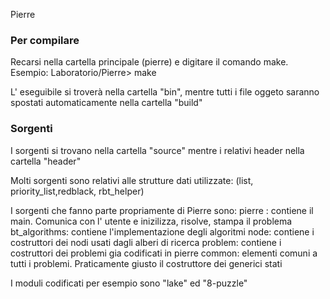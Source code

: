 Pierre

### Per compilare ###
Recarsi nella cartella principale (pierre) e digitare il comando make. 	
	Esempio: Laboratorio/Pierre> make

L' eseguibile si troverà nella cartella "bin", mentre tutti i file oggeto saranno spostati automaticamente nella cartella "build"


### Sorgenti ###
I sorgenti si trovano nella cartella "source" mentre i relativi header nella cartella "header"

Molti sorgenti sono relativi alle strutture dati utilizzate: (list, priority_list,redblack, rbt_helper)

I sorgenti che fanno parte propriamente di Pierre sono: 
	pierre : contiene il main. Comunica con l' utente e inizilizza, risolve, stampa il problema
	bt_algorithms: contiene l'implementazione degli algoritmi
	node: contiene i costruttori dei nodi usati dagli alberi di ricerca
	problem: contiene i costruttori dei problemi gia codificati in pierre
	common: elementi comuni a tutti i problemi. Praticamente giusto il costruttore dei generici stati

I moduli codificati per esempio sono "lake" ed "8-puzzle"
